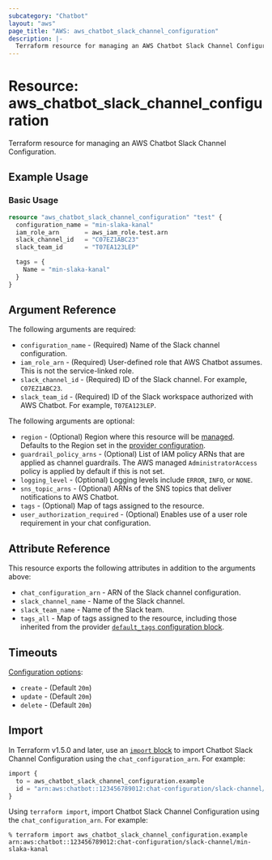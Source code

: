 ```yaml
---
subcategory: "Chatbot"
layout: "aws"
page_title: "AWS: aws_chatbot_slack_channel_configuration"
description: |-
  Terraform resource for managing an AWS Chatbot Slack Channel Configuration.
---
```


# Resource: aws_chatbot_slack_channel_configuration

Terraform resource for managing an AWS Chatbot Slack Channel Configuration.

## Example Usage

### Basic Usage

```terraform
resource "aws_chatbot_slack_channel_configuration" "test" {
  configuration_name = "min-slaka-kanal"
  iam_role_arn       = aws_iam_role.test.arn
  slack_channel_id   = "C07EZ1ABC23"
  slack_team_id      = "T07EA123LEP"

  tags = {
    Name = "min-slaka-kanal"
  }
}
```

## Argument Reference

The following arguments are required:

* `configuration_name` - (Required) Name of the Slack channel configuration.
* `iam_role_arn` - (Required) User-defined role that AWS Chatbot assumes. This is not the service-linked role.
* `slack_channel_id` - (Required) ID of the Slack channel. For example, `C07EZ1ABC23`.
* `slack_team_id` - (Required) ID of the Slack workspace authorized with AWS Chatbot. For example, `T07EA123LEP`.

The following arguments are optional:

* `region` - (Optional) Region where this resource will be [managed](https://docs.aws.amazon.com/general/latest/gr/rande.html#regional-endpoints). Defaults to the Region set in the [provider configuration](https://registry.terraform.io/providers/hashicorp/aws/latest/docs#aws-configuration-reference).
* `guardrail_policy_arns` - (Optional) List of IAM policy ARNs that are applied as channel guardrails. The AWS managed `AdministratorAccess` policy is applied by default if this is not set.
* `logging_level` - (Optional) Logging levels include `ERROR`, `INFO`, or `NONE`.
* `sns_topic_arns` - (Optional) ARNs of the SNS topics that deliver notifications to AWS Chatbot.
* `tags` - (Optional) Map of tags assigned to the resource.
* `user_authorization_required` - (Optional) Enables use of a user role requirement in your chat configuration.

## Attribute Reference

This resource exports the following attributes in addition to the arguments above:

* `chat_configuration_arn` - ARN of the Slack channel configuration.
* `slack_channel_name` - Name of the Slack channel.
* `slack_team_name` - Name of the Slack team.
* `tags_all` - Map of tags assigned to the resource, including those inherited from the provider [`default_tags` configuration block](https://registry.terraform.io/providers/hashicorp/aws/latest/docs#default_tags-configuration-block).

## Timeouts

[Configuration options](https://developer.hashicorp.com/terraform/language/resources/syntax#operation-timeouts):

* `create` - (Default `20m`)
* `update` - (Default `20m`)
* `delete` - (Default `20m`)

## Import

In Terraform v1.5.0 and later, use an [`import` block](https://developer.hashicorp.com/terraform/language/import) to import Chatbot Slack Channel Configuration using the `chat_configuration_arn`. For example:

```terraform
import {
  to = aws_chatbot_slack_channel_configuration.example
  id = "arn:aws:chatbot::123456789012:chat-configuration/slack-channel/min-slaka-kanal"
}
```

Using `terraform import`, import Chatbot Slack Channel Configuration using the `chat_configuration_arn`. For example:

```console
% terraform import aws_chatbot_slack_channel_configuration.example arn:aws:chatbot::123456789012:chat-configuration/slack-channel/min-slaka-kanal
```
